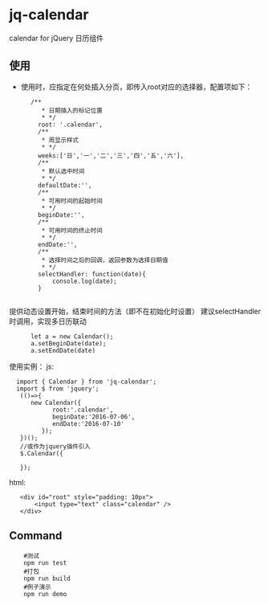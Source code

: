 # jq-calendar
 calendar for jQuery 
 日历组件

## 使用
 - 使用时，应指定在何处插入分页，即传入root对应的选择器，配置项如下：
 
 ```
       /**
          * 日期插入的标记位置
          * */
         root: '.calendar',
         /**
          * 周显示样式
          * */
         weeks:['日','一','二','三','四','五','六'],
         /**
          * 默认选中时间
          * */
         defaultDate:'',
         /**
          * 可用时间的起始时间
          * */
         beginDate:'',
         /**
          * 可用时间的终止时间
          * */
         endDate:'',
         /**
          * 选择时间之后的回调，返回参数为选择日期值
          * */
         selectHandler: function(date){
             console.log(date);
         }
       
 ```
 提供动态设置开始，结束时间的方法（即不在初始化时设置）
 建议selectHandler时调用，实现多日历联动
 
 ```
       let a = new Calendar();
       a.setBeginDate(date);
       a.setEndDate(date) 
 ```
 使用实例：
 js:
 
 ```
   import { Calendar } from 'jq-calendar';
   import $ from 'jquery';
    (()=>{
       new Calendar({
             root:'.calendar',   
             beginDate:'2016-07-06',
             endDate:'2016-07-10'
          });
    })();
    //或作为jquery插件引入
    $.Calendar({
        
    });
 ```
 html:
 
 ```
    <div id="root" style="padding: 10px">
        <input type="text" class="calendar" />
    </div>
 ```

## Command

```
	#测试	
	npm run test	
	#打包	
	npm run build	
	#例子演示	
	npm run demo	
```
